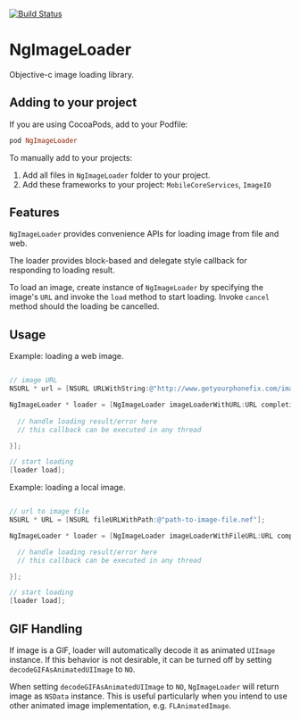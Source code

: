 [![Build Status](https://travis-ci.org/meiwin/NgImageLoader.svg)](https://travis-ci.org/meiwin/NgImageLoader)

# NgImageLoader

Objective-c image loading library.

## Adding to your project

If you are using CocoaPods, add to your Podfile:

```ruby
pod NgImageLoader
```

To manually add to your projects:

1. Add all files in `NgImageLoader` folder to your project.
2. Add these frameworks to your project: `MobileCoreServices`, `ImageIO`

## Features

`NgImageLoader` provides convenience APIs for loading image from file and web.

The loader provides block-based and delegate style callback for responding to loading result.

To load an image, create instance of `NgImageLoader` by specifying the image's `URL` and invoke the `load` method to start loading. Invoke `cancel` method should the loading be cancelled.

## Usage

Example: loading a web image.

```objective-c

// image URL
NSURL * url = [NSURL URLWithString:@"http://www.getyourphonefix.com/images/logo-apple.png"];

NgImageLoader * loader = [NgImageLoader imageLoaderWithURL:URL completionHandler:^(NgImageLoaderState state, id image, NgImageLoaderImageKind kind, NSError * error) {
  
  // handle loading result/error here
  // this callback can be executed in any thread

}];

// start loading
[loader load];
```

Example: loading a local image.

```objective-c

// url to image file
NSURL * URL = [NSURL fileURLWithPath:@"path-to-image-file.nef"];

NgImageLoader * loader = [NgImageLoader imageLoaderWithFileURL:URL completionHandler:^(NgImageLoaderState state, id image, NgImageLoaderImageKind kind, NSError * error) {

  // handle loading result/error here
  // this callback can be executed in any thread

}];

// start loading
[loader load];

```

## GIF Handling

If image is a GIF, loader will automatically decode it as animated `UIImage` instance. If this behavior is not desirable, it can be turned off by setting `decodeGIFAsAnimatedUIImage` to `NO`. 

When setting `decodeGIFAsAnimatedUIImage` to `NO`, `NgImageLoader` will return image as `NSData` instance. This is useful particularly when you intend to use other animated image implementation, e.g. `FLAnimatedImage`. 